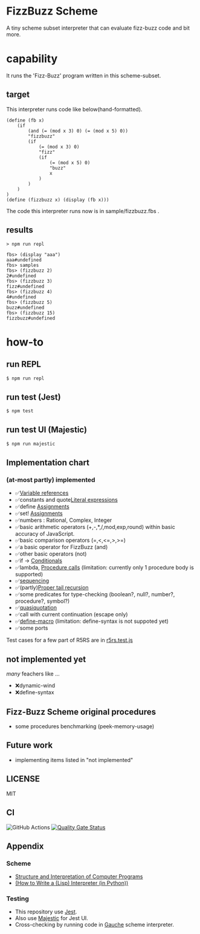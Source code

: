 # FizzBuzz Scheme

A tiny scheme subset interpreter that can evaluate fizz-buzz code and bit more.

# capability

It runs the 'Fizz-Buzz' program written in this scheme-subset.

## target

This interpreter runs code like below(hand-formatted).

```
(define (fb x)
	(if
		(and (= (mod x 3) 0) (= (mod x 5) 0))
		"fizzbuzz"
		(if
			(= (mod x 3) 0)
			"fizz"
			(if
				(= (mod x 5) 0)
				"buzz"
				x
			)
		)
	)
)
(define (fizzbuzz x) (display (fb x)))
```

The code this interpreter runs now is in sample/fizzbuzz.fbs .

## results

```console
> npm run repl

fbs> (display "aaa")
aaa#undefined
fbs> samples
fbs> (fizzbuzz 2)
2#undefined
fbs> (fizzbuzz 3)
fizz#undefined
fbs> (fizzbuzz 4)
4#undefined
fbs> (fizzbuzz 5)
buzz#undefined
fbs> (fizzbuzz 15)
fizzbuzz#undefined
```

# how-to

## run REPL

```bash
$ npm run repl
```

## run test (Jest)

```bash
$ npm test
```

## run test UI (Majestic)

```bash
$ npm run majestic
```

## Implementation chart

### (at-most partly) implemented

- ✅[Variable references](https://schemers.org/Documents/Standards/R5RS/HTML/r5rs-Z-H-7.html#%_sec_4.1.1)
- ✅constants and quote[Literal expressions](https://schemers.org/Documents/Standards/R5RS/HTML/r5rs-Z-H-7.html#%_sec_4.1.2)
- ✅define [Assignments](https://schemers.org/Documents/Standards/R5RS/HTML/r5rs-Z-H-7.html#%_sec_4.1.6)
- ✅set! [Assignments](https://schemers.org/Documents/Standards/R5RS/HTML/r5rs-Z-H-7.html#%_sec_4.2.3)
- ✅numbers : Rational, Complex, Integer
- ✅basic arithmetic operators (+,-,*,/,mod,exp,round) within basic accuracy of JavaScript.
- ✅basic comparison operators (=,<,<=,>,>=)
- ✅a basic operator for FizzBuzz (and)
- ✅other basic operators (not)
- ✅if -> [Conditionals](https://schemers.org/Documents/Standards/R5RS/HTML/r5rs-Z-H-7.html#%_sec_4.1.5)
- ✅lambda, [Procedure calls](https://schemers.org/Documents/Standards/R5RS/HTML/r5rs-Z-H-7.html#%_sec_4.1.3) (limitation: currently only 1 procedure body is supported)
- ✅[sequencing](https://schemers.org/Documents/Standards/R5RS/HTML/r5rs-Z-H-7.html#%_sec_4.2.3)
- ✅(partly)[Proper tail recursion](https://schemers.org/Documents/Standards/R5RS/HTML/r5rs-Z-H-6.html#%_sec_3.5)
- ✅some predicates for type-checking (boolean?, null?, number?, procedure?, symbol?)
- ✅[quasiquotation](https://schemers.org/Documents/Standards/R5RS/HTML/r5rs-Z-H-7.html#%_sec_4.2.6)
- ✅call with current continuation (escape only)
- ✅[define-macro](https://schemers.org/Documents/Standards/R5RS/HTML/r5rs-Z-H-7.html#%_sec_4.3) (limitation: define-syntax is not suppoted yet)
- ✅some ports

Test cases for a few part of R5RS are in [r5rs.test.js](test/r5rs.test.js)

## not implemented yet

_many_ feachers like ...

- ❌dynamic-wind
- ❌define-syntax


## Fizz-Buzz Scheme original procedures

- some procedures benchmarking (peek-memory-usage)
## Future work

- implementing items listed in "not implemented"

## LICENSE

MIT

## CI

![GitHub Actions](https://github.com/hrkt/fizzbuzz-scheme/actions/workflows/node.js.yml/badge.svg)
[![Quality Gate Status](https://sonarcloud.io/api/project_badges/measure?project=hrkt_fizzbuzz-scheme&metric=alert_status)](https://sonarcloud.io/dashboard?id=hrkt_fizzbuzz-scheme)

## Appendix

### Scheme

- [ Structure and Interpretation of Computer Programs](https://mitpress.mit.edu/sites/default/files/sicp/index.html)
- [(How to Write a (Lisp) Interpreter (in Python))](http://norvig.com/lispy.html)

### Testing

- This repository use [Jest](https://jestjs.io/).
- Also use [Majestic](https://github.com/Raathigesh/majestic) for Jest UI.
- Cross-checking by running code in [Gauche](http://practical-scheme.net/gauche/) scheme interpreter. 
